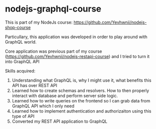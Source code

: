 # nodejs-graphql-course
This is part of my NodeJs course: https://github.com/Yevhwnii/nodejs-shop-course

Particullary, this application was developed in order to play around with GraphQL world. 

Core application was previous part of my course (https://github.com/Yevhwnii/nodejs-restapi-course) and I tried to turn it into GraphQL API

Skills acquired:
1. Understanding what GraphQL is, why I might use it, what benefits this API has over REST API
2. Learned how to create schemas and resolvers. How to then properly interact with database and perform server side logic.
3. Learned how to write queries on the frontend so I can grab data from GraphQL API which I only need
4. Learned how to implement authentication and authorizaiton using this type of API
5. Converted my REST API application to GraphQL 
